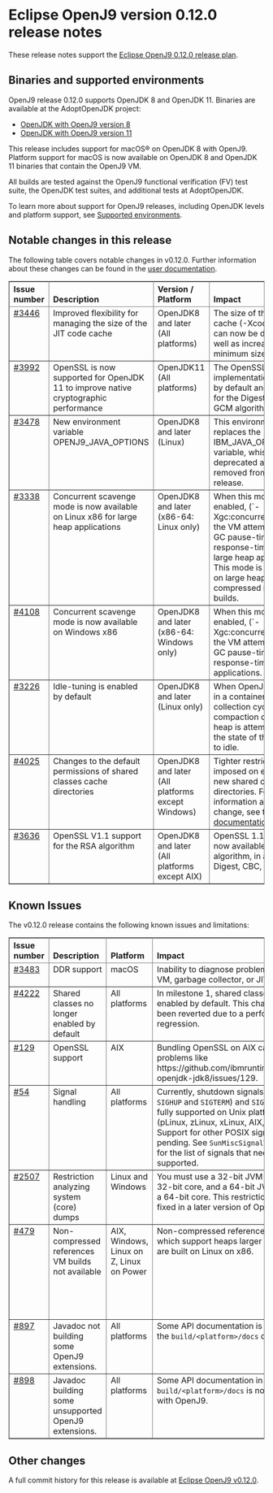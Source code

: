 <!--
* Copyright (c) 2019, 2019 IBM Corp. and others
*
* This program and the accompanying materials are made
* available under the terms of the Eclipse Public License 2.0
* which accompanies this distribution and is available at
* https://www.eclipse.org/legal/epl-2.0/ or the Apache
* License, Version 2.0 which accompanies this distribution and
* is available at https://www.apache.org/licenses/LICENSE-2.0.
*
* This Source Code may also be made available under the
* following Secondary Licenses when the conditions for such
* availability set forth in the Eclipse Public License, v. 2.0
* are satisfied: GNU General Public License, version 2 with
* the GNU Classpath Exception [1] and GNU General Public
* License, version 2 with the OpenJDK Assembly Exception [2].
*
* [1] https://www.gnu.org/software/classpath/license.html
* [2] http://openjdk.java.net/legal/assembly-exception.html
*
* SPDX-License-Identifier: EPL-2.0 OR Apache-2.0 OR GPL-2.0 WITH
* Classpath-exception-2.0 OR LicenseRef-GPL-2.0 WITH Assembly-exception
-->

# Eclipse OpenJ9 version 0.12.0 release notes

These release notes support the [Eclipse OpenJ9 0.12.0 release plan](https://projects.eclipse.org/projects/technology.openj9/releases/0.12.0/plan).


## Binaries and supported environments

OpenJ9 release 0.12.0 supports OpenJDK 8 and OpenJDK 11. Binaries are available at the AdoptOpenJDK project:

- [OpenJDK with OpenJ9 version 8](https://adoptopenjdk.net/archive.html?variant=openjdk8&jvmVariant=openj9)
- [OpenJDK with OpenJ9 version 11](https://adoptopenjdk.net/archive.html?variant=openjdk11&jvmVariant=openj9)

This release includes support for macOS&reg; on OpenJDK 8 with OpenJ9. Platform support for macOS is now available on OpenJDK 8 and OpenJDK 11 binaries that contain the OpenJ9 VM.

All builds are tested against the OpenJ9 functional verification (FV) test suite, the OpenJDK test suites, and additional tests at AdoptOpenJDK.

To learn more about support for OpenJ9 releases, including OpenJDK levels and platform support, see [Supported environments](https://eclipse.org/openj9/docs/openj9_support/index.html).


## Notable changes in this release

The following table covers notable changes in v0.12.0. Further information about these changes can be found in the [user documentation](https://www.eclipse.org/openj9/docs/version0.12/).

<table cellpadding="4" cellspacing="0" summary="" width="100%" rules="all" frame="border" border="1"><thead align="left">
<tr valign="bottom">
<th valign="bottom">Issue number</th>
<th valign="bottom">Description</th>
<th valign="bottom">Version / Platform</th>
<th valign="bottom">Impact</th>
</tr>
</thead>
<tbody>

<tr><td valign="top"><a href="https://github.com/eclipse/openj9/pull/3446">#3446</a></td>
<td valign="top">Improved flexibility for managing the size of the JIT code cache</td>
<td valign="top">OpenJDK8 and later (All platforms)</td>
<td valign="top">The size of the JIT code cache (-Xcodecachetotal) can now be decreased as well as increased, with a minimum size of 2 MB</td>
</tr>

<tr><td valign="top"><a href="https://github.com/eclipse/openj9/pull/3992">#3992</a></td>
<td valign="top">OpenSSL is now supported for OpenJDK 11 to improve native cryptographic performance </td>
<td valign="top">OpenJDK11 (All platforms)</td>
<td valign="top">The OpenSSL V1.1.x implementation is enabled by default and supported for the Digest, CBC, and GCM algorithms. </td>
</tr>

<tr><td valign="top"><a href="https://github.com/eclipse/openj9/issues/3478">#3478</a></td>
<td valign="top">New environment variable OPENJ9_JAVA_OPTIONS</td>
<td valign="top">OpenJDK8 and later (Linux)</td>
<td valign="top">This environment variable replaces the IBM_JAVA_OPTIONS variable, whis is now deprecated and will be removed from a future release. </td>
</tr>

<tr><td valign="top"><a href="https://github.com/eclipse/openj9/issues/3338">#3338</a></td>
<td valign="top">Concurrent scavenge mode is now available on Linux x86 for large heap applications</td>
<td valign="top">OpenJDK8 and later (x86-64: Linux only)</td>
<td valign="top">When this mode is enabled, (`-Xgc:concurrentScavenge`) the VM attempts to reduce GC pause-times for response-time sensitive, large heap applications. This mode is now available on large heap (non-compressed references) builds. </td>
</tr>

<tr><td valign="top"><a href="https://github.com/eclipse/openj9/issues/4108">#4108</a></td>
<td valign="top">Concurrent scavenge mode is now available on Windows x86</td>
<td valign="top">OpenJDK8 and later (x86-64: Windows only)</td>
<td valign="top">When this mode is enabled, (`-Xgc:concurrentScavenge`) the VM attempts to reduce GC pause-times for response-time sensitive applications. </td>
</tr>

<tr><td valign="top"><a href="https://github.com/eclipse/openj9/issues/3226">#3226</a></td>
<td valign="top">Idle-tuning is enabled by default</td>
<td valign="top">OpenJDK8 and later (Linux only)</td>
<td valign="top">When OpenJ9 is running in a container, a garbage collection cycle and compaction of the object heap is attempted when
the state of the VM is set to idle. </td>
</tr>

<tr><td valign="top"><a href="https://github.com/eclipse/openj9/pull/4025">#4025</a></td>
<td valign="top">Changes to the default permissions of shared classes cache directories</td>
<td valign="top">OpenJDK8 and later (All platforms except Windows)</td>
<td valign="top">Tighter restrictions are imposed on existing and new shared classes cache directories. For further
information about this change, see the <a href="https://www.eclipse.org/openj9/docs/version0.12/">user documentation</a>.</td>
</tr>

<tr><td valign="top"><a href="https://github.com/eclipse/openj9/issues/3636">#3636</a></td>
<td valign="top">OpenSSL V1.1 support for the RSA algorithm</td>
<td valign="top">OpenJDK8 and later (All platforms except AIX)</td>
<td valign="top">OpenSSL 1.1.x support is now available for the RSA algorithm, in addition to Digest, CBC, and GCM.</a></td>
</tr>

</table>


## Known Issues

The v0.12.0 release contains the following known issues and limitations:

<table cellpadding="4" cellspacing="0" summary="" width="100%" rules="all" frame="border" border="1">
<thead align="left">
<tr valign="bottom">
<th valign="bottom">Issue number</th>
<th valign="bottom">Description</th>
<th valign="bottom">Platform</th>
<th valign="bottom">Impact</th>
<th valign="bottom">Workaround</th>
</tr>
</thead>
<tbody>

<tr><td valign="top"><a href="https://github.com/eclipse/openj9/issues/3483">#3483</a></td>
<td valign="top">DDR support</td>
<td valign="top">macOS</td>
<td valign="top">Inability to diagnose problems with the VM, garbage collector, or JIT.</td>
<td valign="top">None</td>
</tr>

<tr><td valign="top"><a href="https://github.com/eclipse/openj9/issues/4222">#4222</a></td>
<td valign="top">Shared classes no longer enabled by default</td>
<td valign="top">All platforms</td>
<td valign="top">In milestone 1, shared classes were enabled by default. This change has been reverted due to a performance regression.</td>
<td valign="top">None</td>
</tr>

<tr><td valign="top"><a href="https://github.com/ibmruntimes/openj9-openjdk-jdk8/issues/129">#129</a></td>
<td valign="top">OpenSSL support</td>
<td valign="top">AIX</td>
<td valign="top">Bundling OpenSSL on AIX can result in problems like https://github.com/ibmruntimes/openj9-openjdk-jdk8/issues/129.</td>
<td valign="top">None</td>
</tr>

<tr><td valign="top"><a href="https://github.com/ibmruntimes/openj9-openjdk-jdk8/issues/54">#54</a></td>
<td valign="top">Signal handling</td>
<td valign="top">All platforms</td>
<td valign="top">Currently, shutdown signals (<code>SIGINT</code>, <code>SIGHUP</code> and <code>SIGTERM</code>) and <code>SIGCONT</code> are fully supported on Unix platforms (pLinux, zLinux, xLinux, AIX, and z/OS). Support for other POSIX signals is pending. See <code>SunMiscSignalTest.java</code> for the list of signals that need to be supported.</td>
<td valign="top">None</td>
</tr>

<tr><td valign="top"><a href="https://github.com/ibmruntimes/openj9-openjdk-jdk8/issues/2507">#2507</a></td>
<td valign="top">Restriction analyzing system (core) dumps</td>
<td valign="top">Linux and Windows</td>
<td valign="top">You must use a 32-bit JVM to look at a 32-bit core, and a 64-bit JVM to look at a 64-bit core. This restriction will be fixed in a later version of OpenJ9.</td>
<td valign="top">None</td>
</tr>

<tr><td valign="top"><a href="https://github.com/eclipse/openj9/issues/479">#479</a></td>
<td valign="top">Non-compressed references VM builds not available</td>
<td valign="top">AIX, Windows, Linux on Z, Linux on Power</td>
<td valign="top">Non-compressed references VM builds, which support heaps larger than 57GB, are built on Linux on x86. </td>
<td valign="top">Manual builds on other platforms are possible by following our <a href="https://github.com/eclipse/openj9/blob/master/buildenv/Build_Instructions_V8.md">detailed build instructions</a>.</td>
</tr>

<tr><td valign="top"><a href="https://github.com/eclipse/openj9/issues/897">#897</a></td>
<td valign="top">Javadoc not building some OpenJ9 extensions.</td>
<td valign="top">All platforms</td>
<td valign="top">Some API documentation is missing in the <code>build/&lt;platform&gt;/docs</code> directory.</td>
<td valign="top">None</td>
</tr>

<tr><td valign="top"><a href="https://github.com/eclipse/openj9/issues/898">#898</a></td>
<td valign="top">Javadoc building some unsupported OpenJ9 extensions.</td>
<td valign="top">All platforms</td>
<td valign="top">Some API documentation in <code>build/&lt;platform&gt;/docs</code> is not supported with OpenJ9.</td>
<td valign="top">None</td>
</tr>

</tbody>
</table>

## Other changes

A full commit history for this release is available at [Eclipse OpenJ9 v0.12.0](https://github.com/eclipse/openj9/releases/tag/openj9-0.12.0).

